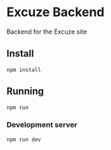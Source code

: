 # Excuze Backend
Backend for the Excuze site

## Install
```
npm install
```

## Running
```
npm run
```

### Development server
```
npm run dev
```
